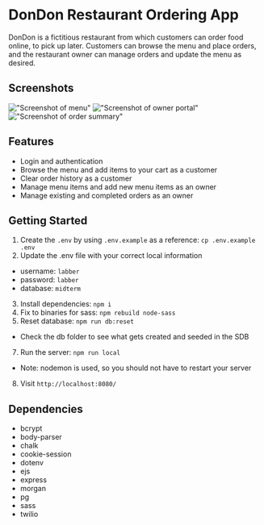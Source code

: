 DonDon Restaurant Ordering App
=========

DonDon is a fictitious restaurant from which customers can order food online, to pick up later. Customers can browse the menu and place orders, and the restaurant owner can manage orders and update the menu as desired.

## Screenshots
!["Screenshot of menu"](https://github.com/maddyzt/food-delivery-app/blob/master/public/images/ss2.png?raw=true)
!["Screenshot of owner portal"](https://github.com/maddyzt/food-delivery-app/blob/master/public/images/ss1.png?raw=true)
!["Screenshot of order summary"](https://github.com/maddyzt/food-delivery-app/blob/master/public/images/ss3.png?raw=true)

## Features

- Login and authentication
- Browse the menu and add items to your cart as a customer
- Clear order history as a customer
- Manage menu items and add new menu items as an owner
- Manage existing and completed orders as an owner

## Getting Started

1. Create the `.env` by using `.env.example` as a reference: `cp .env.example .env`
2. Update the .env file with your correct local information 
  - username: `labber` 
  - password: `labber` 
  - database: `midterm`
3. Install dependencies: `npm i`
4. Fix to binaries for sass: `npm rebuild node-sass`
5. Reset database: `npm run db:reset`
  - Check the db folder to see what gets created and seeded in the SDB
7. Run the server: `npm run local`
  - Note: nodemon is used, so you should not have to restart your server
8. Visit `http://localhost:8080/`


## Dependencies

- bcrypt
- body-parser
- chalk
- cookie-session
- dotenv
- ejs
- express
- morgan
- pg
- sass
- twilio
